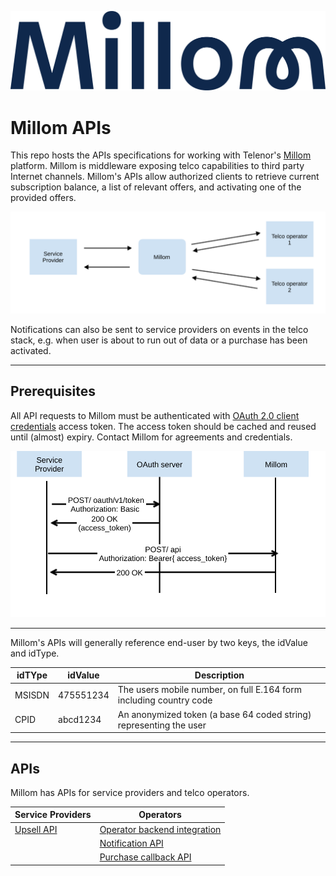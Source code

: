 ![Millom Logo](images/Millom_Colour-02.png )
# Millom APIs
This repo hosts the APIs specifications for working with Telenor's [Millom](https://millom.com/) platform.
Millom is middleware exposing telco capabilities to third party Internet channels.
Millom's APIs allow authorized clients to retrieve current subscription balance, 
a list of relevant offers, and activating one of the provided offers.

![Millom as middleware](images/millom-middle.svg)

Notifications can also be sent to service providers on events in the telco stack, 
e.g. when user is about to run out of data or a purchase has been activated.  

---
## Prerequisites
All API requests to Millom must be authenticated with [OAuth 2.0 client credentials](https://oauth.net/2/grant-types/client-credentials/) access token. 
The access token should be cached and reused until (almost) expiry.
Contact Millom for agreements and credentials.  

![Authorization example](images/authorization.svg)

---

Millom's APIs will generally reference end-user by two keys, the idValue and idType.

| idTYpe | idValue | Description |
| ------- | ------ | ----------- |
| MSISDN | 475551234 | The users mobile number, on full E.164 form including country code |
| CPID   | abcd1234 | An anonymized token (a base 64 coded string) representing the user | 

---
## APIs
Millom has APIs for service providers and telco operators.

| Service Providers | Operators |
| ------ | ----------- |
| [Upsell API](apis/service-providers) | [Operator backend integration](apis/operators/backend) | 
| | [Notification API](apis/operators/notification) |
| | [Purchase callback API](apis/operators/purchase-callback) |